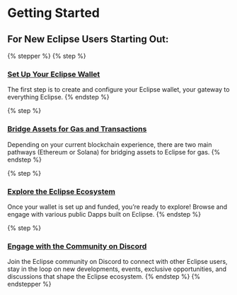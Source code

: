# Getting Started

## For New Eclipse Users Starting Out:

{% stepper %}
{% step %}
### [Set Up Your Eclipse Wallet](users/getting-started/1.-set-up-your-eclipse-wallet.md)

The first step is to create and configure your Eclipse wallet, your gateway to everything Eclipse.
{% endstep %}

{% step %}
### [Bridge Assets for Gas and Transactions](users/getting-started/2.-bridge-assets-for-gas-and-transactions.md)

Depending on your current blockchain experience, there are two main pathways (Ethereum or Solana) for bridging assets to Eclipse for gas.
{% endstep %}

{% step %}
### [Explore the Eclipse Ecosystem](users/getting-started/3.-explore-the-eclipse-ecosystem.md)

Once your wallet is set up and funded, you’re ready to explore! Browse and engage with various public Dapps built on Eclipse.&#x20;
{% endstep %}

{% step %}
### [Engage with the Community on Discord](users/getting-started/4.-engage-with-the-community-on-discord.md)

Join the Eclipse community on Discord to connect with other Eclipse users, stay in the loop on new developments, events, exclusive opportunities, and discussions that shape the Eclipse ecosystem.
{% endstep %}
{% endstepper %}

